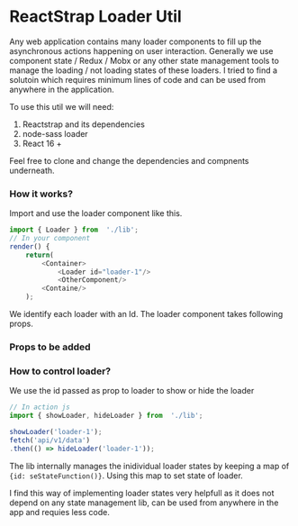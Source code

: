 
# ReactStrap Loader Util

 Any web application contains many loader components to fill up the asynchronous actions happening on user interaction.
Generally we use component state / Redux / Mobx or any other state management tools to manage the loading / not loading states of these loaders. I tried to find a solutoin which requires minimum lines of code and can be used from anywhere in the application.

To use this util we will need:
1. Reactstrap and its dependencies
2. node-sass loader 
3. React 16 +

Feel free to clone and change the dependencies and compnents underneath.

### How it works?
Import and use the loader component like this.
``` javascript 
import { Loader } from  './lib';
// In your component
render() {
	return(
		<Container>
			<Loader id="loader-1"/>
			<OtherComponent/>
		<Containe/>		
	);
```
 We identify each loader with an Id. The loader component takes following props.
 ### Props to be added
### How to control loader?
We use the id passed as prop to loader to show or hide the loader
``` javascript
// In action js
import { showLoader, hideLoader } from  './lib';

showLoader('loader-1');
fetch('api/v1/data')
.then(() => hideLoader('loader-1'));
```

The lib internally manages the inidividual loader states by keeping a map of `{id: seStateFunction()}`. Using this map to set state of loader. 

I find this way of implementing loader states very helpfull as it does not depend on any state management lib, can be used from anywhere in the app and requies less code.